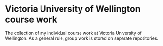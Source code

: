 # Victoria University of Wellington course work

The collection of my individual course work at Victoria University of Wellington. As a general rule, group work is stored on separate repositories.

